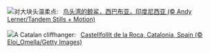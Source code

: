 ![](https://www.bing.com/th?id=OHR.WhaleSharkDay_ZH-CN3334940631_UHD.jpg&w=1000)对大块头温柔点:&nbsp;&ensp;[鸟头湾的鲸鲨，西巴布亚，印度尼西亚 (© Andy Lerner/Tandem Stills + Motion)](https://www.bing.com/th?id=OHR.WhaleSharkDay_ZH-CN3334940631_UHD.jpg)
<br><br/>
![](https://www.bing.com/th?id=OHR.CastellfollitSpain_EN-US8880313790_UHD.jpg&w=1000)A Catalan cliffhanger:&nbsp;&ensp;[Castellfollit de la Roca, Catalonia, Spain (© Eloi_Omella/Getty Images)](https://www.bing.com/th?id=OHR.CastellfollitSpain_EN-US8880313790_UHD.jpg)
<br><br/>
